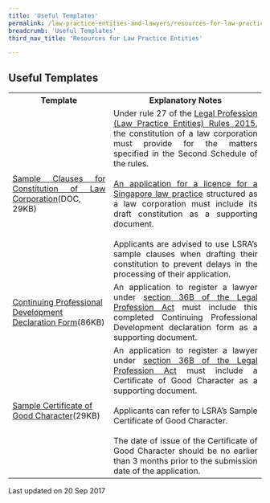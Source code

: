 ```yaml
---
title: 'Useful Templates'
permalink: /law-practice-entities-and-lawyers/resources-for-law-practice-entities/useful-template/
breadcrumb: 'Useful Templates'
third_nav_title: 'Resources for Law Practice Entities'

---
```



Useful Templates
---

<table>
  <tr>
    <th>
      Template
    </th>
    <th>
      Explanatory Notes
    </th>
  </tr>
  <tr>
    <td style="text-align: justify"><a href="/files/Sample_Clauses_for_Constitution_of_Law_Corporation_June_2016.docx" target="_blank">Sample Clauses for Constitution of Law Corporation</a>(DOC, 29KB)
    </td>
    <td style="text-align: justify">Under rule 27 of the <a href="/law-practice-entities-and-lawyers/resources-for-law-practice-entities/relevant-legislation-and-communications" target="_blank">Legal Profession (Law Practice Entities) Rules 2015</a>, the constitution of a law corporation must provide for the matters specified in the Second Schedule of the rules.<br><br>
      <a href="/law-practice-entities-and-lawyers/licensing-or-registration-of-law-practice-entities/apply-for-a-licence-or-registration-for-a-new-law-practice-entity" target="_blank">An application for a licence for a Singapore law practice</a> structured as a law corporation must include its draft constitution as a supporting document.<br><br>
      Applicants are advised to use LSRA’s sample clauses when drafting their constitution to prevent delays in the processing of their application.</td>
  </tr>
  <tr>
    <td><a href="/files/CPD_declaration.pdf" target="_blank">Continuing Professional Development Declaration Form</a>(86KB)</td>
    <td style="text-align: justify">An application to register a lawyer under <a href="/law-practice-entities-and-lawyers/registration-of-individuals/types-of-individual-registration" target="_blank">section 36B of the Legal Profession Act</a> must include this completed Continuing Professional Development declaration form as a supporting document.</td>
  </tr>
  <tr>
    <td><a href="/files/Sample_Certificate_of_Good_Character.pdf" target="_blank">Sample Certificate of Good Character</a>(29KB)</td>
    <td style="text-align: justify">An application to register a lawyer under <a href="/law-practice-entities-and-lawyers/registration-of-individuals/types-of-individual-registration" target="_blank">section 36B of the Legal Profession Act</a> must include a Certificate of Good Character as a supporting document.<br><br>Applicants can refer to LSRA’s Sample Certificate of Good Character.<br><br>
The date of issue of the Certificate of Good Character should be no earlier than 3 months prior to the submission date of the application.</td>
</tr>
</table>

<p class="right-side-updated">Last updated on 20 Sep 2017</p> 
